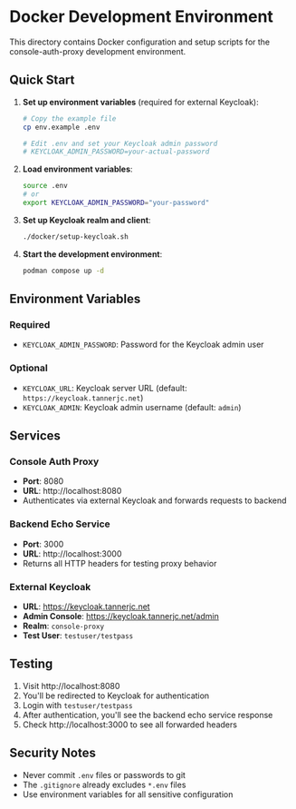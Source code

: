 # Docker Development Environment

This directory contains Docker configuration and setup scripts for the console-auth-proxy development environment.

## Quick Start

1. **Set up environment variables** (required for external Keycloak):
   ```bash
   # Copy the example file
   cp env.example .env
   
   # Edit .env and set your Keycloak admin password
   # KEYCLOAK_ADMIN_PASSWORD=your-actual-password
   ```

2. **Load environment variables**:
   ```bash
   source .env
   # or
   export KEYCLOAK_ADMIN_PASSWORD="your-password"
   ```

3. **Set up Keycloak realm and client**:
   ```bash
   ./docker/setup-keycloak.sh
   ```

4. **Start the development environment**:
   ```bash
   podman compose up -d
   ```

## Environment Variables

### Required
- `KEYCLOAK_ADMIN_PASSWORD`: Password for the Keycloak admin user

### Optional
- `KEYCLOAK_URL`: Keycloak server URL (default: `https://keycloak.tannerjc.net`)
- `KEYCLOAK_ADMIN`: Keycloak admin username (default: `admin`)

## Services

### Console Auth Proxy
- **Port**: 8080
- **URL**: http://localhost:8080
- Authenticates via external Keycloak and forwards requests to backend

### Backend Echo Service  
- **Port**: 3000
- **URL**: http://localhost:3000
- Returns all HTTP headers for testing proxy behavior

### External Keycloak
- **URL**: https://keycloak.tannerjc.net
- **Admin Console**: https://keycloak.tannerjc.net/admin
- **Realm**: `console-proxy`
- **Test User**: `testuser/testpass`

## Testing

1. Visit http://localhost:8080
2. You'll be redirected to Keycloak for authentication
3. Login with `testuser/testpass`
4. After authentication, you'll see the backend echo service response
5. Check http://localhost:3000 to see all forwarded headers

## Security Notes

- Never commit `.env` files or passwords to git
- The `.gitignore` already excludes `*.env` files
- Use environment variables for all sensitive configuration